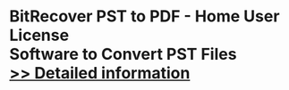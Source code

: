 # BitRecover PST to PDF - Home User License<br />Software to Convert PST Files<br />[>> Detailed information](https://secure.shareit.com/shareit/product.html?productid=300810664&affiliateid=200057808)